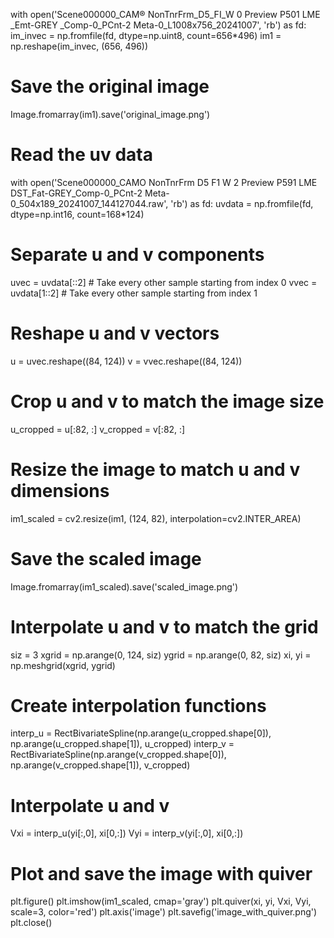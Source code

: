 with open('Scene000000_CAM® NonTnrFrm_D5_FI_W 0 Preview P501 LME _Emt-GREY _Comp-0_PCnt-2 Meta-0_L1008x756_20241007', 'rb') as fd:
    im_invec = np.fromfile(fd, dtype=np.uint8, count=656*496)
im1 = np.reshape(im_invec, (656, 496))

# Save the original image
Image.fromarray(im1).save('original_image.png')

# Read the uv data
with open('Scene000000_CAMO NonTnrFrm D5 F1 W 2 Preview P591 LME DST_Fat-GREY_Comp-0_PCnt-2 Meta-0_504x189_20241007_144127044.raw', 'rb') as fd:
    uvdata = np.fromfile(fd, dtype=np.int16, count=168*124)

# Separate u and v components
uvec = uvdata[::2]  # Take every other sample starting from index 0
vvec = uvdata[1::2]  # Take every other sample starting from index 1

# Reshape u and v vectors
u = uvec.reshape((84, 124))
v = vvec.reshape((84, 124))

# Crop u and v to match the image size
u_cropped = u[:82, :]
v_cropped = v[:82, :]

# Resize the image to match u and v dimensions
im1_scaled = cv2.resize(im1, (124, 82), interpolation=cv2.INTER_AREA)

# Save the scaled image
Image.fromarray(im1_scaled).save('scaled_image.png')

# Interpolate u and v to match the grid
siz = 3
xgrid = np.arange(0, 124, siz)
ygrid = np.arange(0, 82, siz)
xi, yi = np.meshgrid(xgrid, ygrid)

# Create interpolation functions
interp_u = RectBivariateSpline(np.arange(u_cropped.shape[0]), np.arange(u_cropped.shape[1]), u_cropped)
interp_v = RectBivariateSpline(np.arange(v_cropped.shape[0]), np.arange(v_cropped.shape[1]), v_cropped)

# Interpolate u and v
Vxi = interp_u(yi[:,0], xi[0,:])
Vyi = interp_v(yi[:,0], xi[0,:])

# Plot and save the image with quiver
plt.figure()
plt.imshow(im1_scaled, cmap='gray')
plt.quiver(xi, yi, Vxi, Vyi, scale=3, color='red')
plt.axis('image')
plt.savefig('image_with_quiver.png')
plt.close()
